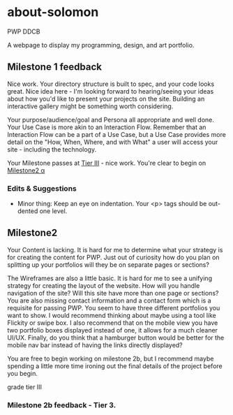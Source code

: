 # about-solomon
PWP DDCB

A webpage to display my programming, design, and art portfolio.

## Milestone 1 feedback
Nice work. Your directory structure is built to spec, and your code looks great. Nice idea here - I'm looking forward to hearing/seeing your ideas about how you'd like to present your projects on the site. Building an interactive gallery might be something worth considering.

Your purpose/audience/goal and Persona all appropriate and well done. Your Use Case is more akin to an Interaction Flow. Remember that an Interaction Flow can be a part of a Use Case, but a Use Case provides more detail on the "How, When, Where, and with What" a user will access your site - including the technology.

Your Milestone passes at [Tier III](https://bootcamp-coders.cnm.edu/projects/personal/rubric/) - nice work. You're clear to begin on [Milestone2 &alpha;](https://bootcamp-coders.cnm.edu/projects/personal/milestone-two/) 

### Edits &amp; Suggestions
- Minor thing: Keep an eye on indentation. Your &lt;p&gt; tags should be out-dented one level.

## Milestone2 
Your Content is lacking.  It is hard for me to determine what your strategy is for creating the content for PWP. Just out of curiosity how do you plan on splitting up your portfolios will they be on separate pages or sections?

The Wireframes are also a little basic. It is hard for me to see a unifying strategy for creating the layout of the website. How will you handle navigation of the site? Will this site have more than one page or sections? You are also missing contact information and a contact form which is a requisite for passing PWP.  You seem to have three different portfolios you want to show. I would recommend thinking about maybe using a tool like Flickity or swipe box.  I also recommend that on the mobile view you have two portfolio boxes displayed instead of one, it allows for a much cleaner UI/UX. Finally, do you think that a hamburger button would be better for the mobile nav bar instead of having the links directly displayed?

You are free to begin working on milestone 2b, but I recommend maybe spending a little more time ironing out the final details of the project before you begin.

grade tier III 



### Milestone 2b feedback - Tier 3. 
